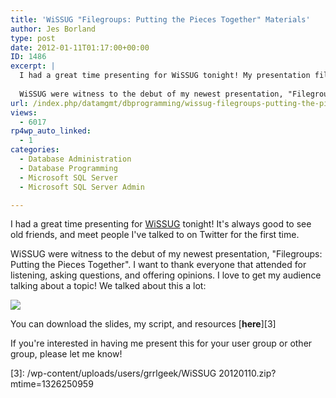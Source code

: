 ```yaml
---
title: 'WiSSUG "Filegroups: Putting the Pieces Together" Materials'
author: Jes Borland
type: post
date: 2012-01-11T01:17:00+00:00
ID: 1486
excerpt: |
  I had a great time presenting for WiSSUG tonight! My presentation files can be downloaded here. 
  
  WiSSUG were witness to the debut of my newest presentation, "Filegroups: Putting the Pieces Together&hellip;
url: /index.php/datamgmt/dbprogramming/wissug-filegroups-putting-the-pieces/
views:
  - 6017
rp4wp_auto_linked:
  - 1
categories:
  - Database Administration
  - Database Programming
  - Microsoft SQL Server
  - Microsoft SQL Server Admin

---
```

I had a great time presenting for [WiSSUG][1] tonight! It's always good to see old friends, and meet people I've talked to on Twitter for the first time. 

WiSSUG were witness to the debut of my newest presentation, "Filegroups: Putting the Pieces Together". I want to thank everyone that attended for listening, asking questions, and offering opinions. I love to get my audience talking about a topic! We talked about this a lot: 

![][2]

You can download the slides, my script, and resources [**here**][3] 

If you're interested in having me present this for your user group or other group, please let me know!

 [1]: http://wisconsin.sqlpass.org/
 [2]: http://www.mmpworld.com/wp-content/uploads/2010/05/legos.jpg ""
 [3]: /wp-content/uploads/users/grrlgeek/WiSSUG 20120110.zip?mtime=1326250959